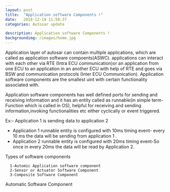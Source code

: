 ```yaml
---
layout: post
title:  "Application software Components !"
date:   2018-12-19 11:58:37
categories: Autosar update

description: Application software Components !
backgroundimg: /images/home.jpg
---
```


Application  layer of autosar can contain multiple applications,  which are called as application software compoents(ASWC).
 applications can interact with each other via RTE  (Intra ECU communication)or an application from one ECU to an application in an  another ECU with help of  RTE and goes via BSW and communication protocols (Inter ECU Communication).
 Application software components are the smallest uint with certain functionality associated with.
 
 
 Application software components has well defined ports for sending and receiving information and it has an entity called as runnable(in simple term- Function which is called in OS), helpful for receiving and sending information,invoking functionalities etc either cyclically or  event triggered.
 
 
 Ex:- Application 1 is sending data to application 2 
 
 
 - Application 1 runnable entity is configured with 10ms timing event- every 10 ms the data will be sending 
   from application 1 .
 - Application 2 runnable entity is configured with 20ms timing event-So once in every 20ms the data will be read by 
   Application 2.
 
 Types of  software components
 
 
      1-Automic Application software component
      2-Sensor or Actuator Software Component
      3-Composite Software Component
 
 Automatic Software Component
  
  

